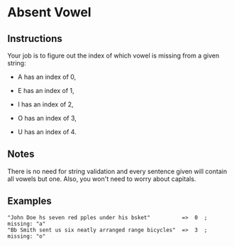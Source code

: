# Absent Vowel

## Instructions

Your job is to figure out the index of which vowel is missing from a given string:

* A has an index of 0,

* E has an index of 1,

* I has an index of 2,

* O has an index of 3,

* U has an index of 4.

## Notes

There is no need for string validation and every sentence given will contain all vowels but one. Also, you won't need to worry about capitals.

## Examples

```
"John Doe hs seven red pples under his bsket"          =>  0  ; missing: "a"
"Bb Smith sent us six neatly arranged range bicycles"  =>  3  ; missing: "o"
```